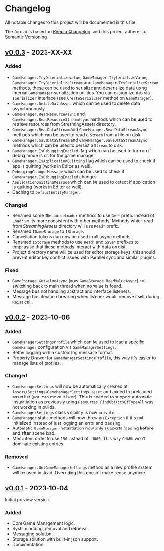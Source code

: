 ﻿# Changelog

All notable changes to this project will be documented in this file.

The format is based on [Keep a Changelog](https://keepachangelog.com/en/1.0.0/), and this project
adheres to [Semantic Versioning](https://semver.org/spec/v2.0.0.html).

## [v0.0.3](https://github.com/chark/game-management/compare/v0.0.2...v0.0.3) - 2023-XX-XX

### Added

- `GameManager.TryDeserializeValue`, `GameManager.TrySerializeValue`, `GameManager.TryDeserializeStream` and `GameManager.TrySerializeStream` methods, these can be used to serialize and deserialize data using internal `GameManager` serialization utilities. You can customize this via `ISerializer` interface (see `CreateSerializer` method on `GameManager`).
- `GameManager.DeleteDataAsync` which can be used to delete data asynchronously.
- `GameManager.ReadResourceAsync` and `GameManager.ReadResourceStreamAsync` methods which can be used to retrieve resources from StreamingAssets directory.
- `GameManager.ReadDataStream` and `GameManager.ReadDataStreamAsync` methods which can be used to read a `Stream` from a file on disk.
- `GameManager.SaveDataStream` and `GameManager.SaveDataStreamAsync` methods which can be used to persist a `Stream` to disk.
- `GameManager.IsDebuggingEnabled` flag which can be used to turn on if debug mode is on for the game manager.
- `GameManager.IsApplicationQuitting` flag which can be used to check if app is quitting (works in Editor as well).
- `DebuggingChangedMessage` which can be used to check if `GameManager.IsDebuggingEnabled` changes.
- `ApplicationQuittingMessage` which can be used to detect if application is quitting (works in Editor as well).
- Caching to `DefaultEntityManager`.

### Changed

- Renamed some `IResourceLoader` methods to use `Get*` prefix instead of `Load*` so its more consistent with other methods. Methods which read from _StreamingAssets_ directory will use `Read*` prefix.
- Renamed `IGameStorage` to `IStorage`.
- Cancellation tokens can now be used in all async methods.
- Renamed `IStorage` methods to use `Read*` and `Save*` prefixes to emphasise that these methods interact with data on dist.
- Project directory name will be used for editor storage keys, this should prevent editor key conflict issues with Parallel sync and similar plugins.

### Fixed

- `GameStorage.GetValueAsync` (now `GameStorage.ReadValueAsync`) not switching back to main thread when no value is found.
- Message bus not handling abstract and interface listeners.
- Message bus iteration breaking when listener would remove itself during `Raise` call.

## [v0.0.2](https://github.com/chark/game-management/compare/v0.0.1...v0.0.2) - 2023-10-06

### Added

- `GameManagerSettingsProfile` which can be used to load a specific `GameManager` configuration via `GameManagerSettings`.
- Better logging with a custom log message format.
- Property Drawer for `GameManagerSettingsProfile`, this way it's easier to manage lists of profiles.

### Changed

- `GameManagerSettings` will now be automatically created at `Assets/Settings/GameManagerSettings.asset` and added to preloaded asset list (you can move it later). This is needed to support automatic instantiation as previously using `Resources.FindObjectsOfTypeAll` was not working in builds.
- `GameManagerSettings` class visibility is now `private`.
- `GameManager` static methods will now throw an `Exception` if it's not initialized instead of just logging an error and pausing.
- Automatic `GameManager` instantiation now only supports loading **before** and **after** scene load.
- Menu item order to use `150` instead of `-1000`. This way `CHARK` won't dominate existing entries.

### Removed

- `GameManager.GetGameManagerSettings` method as a new profile system will be used instead. Overriding this doesn't make sense anymore.

## [v0.0.1](https://github.com/chark/game-management/compare/v0.0.1) - 2023-10-04

Initial preview version.

### Added

- Core Game Management logic.
- System adding, removal and retrieval.
- Messaging solution.
- Storage solution with built-in json support.
- Documentation.
